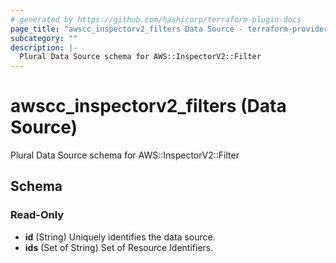 ```yaml
---
# generated by https://github.com/hashicorp/terraform-plugin-docs
page_title: "awscc_inspectorv2_filters Data Source - terraform-provider-awscc"
subcategory: ""
description: |-
  Plural Data Source schema for AWS::InspectorV2::Filter
---
```


# awscc_inspectorv2_filters (Data Source)

Plural Data Source schema for AWS::InspectorV2::Filter



<!-- schema generated by tfplugindocs -->
## Schema

### Read-Only

- **id** (String) Uniquely identifies the data source.
- **ids** (Set of String) Set of Resource Identifiers.


